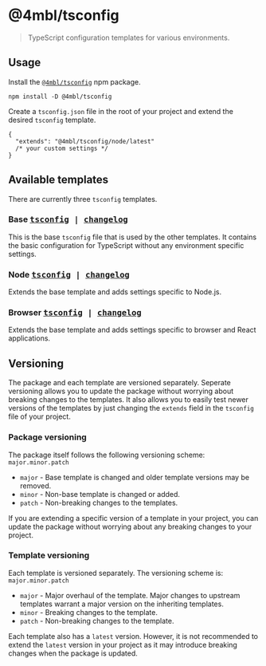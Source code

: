# @4mbl/tsconfig

> TypeScript configuration templates for various environments.

## Usage

Install the [`@4mbl/tsconfig`](https://www.npmjs.com/package/@4mbl/tsconfig) npm package.

```shell
npm install -D @4mbl/tsconfig
```

Create a `tsconfig.json` file in the root of your project and extend the desired `tsconfig` template.

```jsonc
{
  "extends": "@4mbl/tsconfig/node/latest"
  /* your custom settings */
}
```

## Available templates

There are currently three `tsconfig` templates.

### Base <kbd>[tsconfig](./base/latest.json) | [changelog](./base/CHANGELOG.md)</kbd>

This is the base `tsconfig` file that is used by the other templates. It contains the basic configuration for TypeScript without any environment specific settings.

### Node <kbd>[tsconfig](./node/latest.json) | [changelog](./node/CHANGELOG.md)</kbd>

Extends the base template and adds settings specific to Node.js.

### Browser <kbd>[tsconfig](./browser/latest.json) | [changelog](./browser/CHANGELOG.md)</kbd>

Extends the base template and adds settings specific to browser and React applications.

## Versioning

The package and each template are versioned separately. Seperate versioning allows you to update the package without worrying about breaking changes to the templates. It also allows you to easily test newer versions of the templates by just changing the `extends` field in the `tsconfig` file of your project.

### Package versioning

The package itself follows the following versioning scheme: `major.minor.patch`

* `major` - Base template is changed and older template versions may be removed.
* `minor` - Non-base template is changed or added.
* `patch` - Non-breaking changes to the templates.

If you are extending a specific version of a template in your project, you can update the package without worrying about any breaking changes to your project.

### Template versioning

Each template is versioned separately. The versioning scheme is: `major.minor.patch`

* `major` - Major overhaul of the template. Major changes to upstream templates warrant a major version on the inheriting templates.
* `minor` - Breaking changes to the template.
* `patch` - Non-breaking changes to the template.

Each template also has a `latest` version. However, it is not recommended to extend the `latest` version in your project as it may introduce breaking changes when the package is updated.
